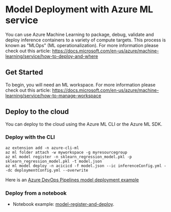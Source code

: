 # Model Deployment with Azure ML service
You can use Azure Machine Learning to package, debug, validate and deploy inference containers to a variety of compute targets. This process is known as "MLOps" (ML operationalization).
For more information please check out this article: https://docs.microsoft.com/en-us/azure/machine-learning/service/how-to-deploy-and-where

## Get Started
To begin, you will need an ML workspace.
For more information please check out this article: https://docs.microsoft.com/en-us/azure/machine-learning/service/how-to-manage-workspace

## Deploy to the cloud
You can deploy to the cloud using the Azure ML CLI or the Azure ML SDK.

### Deploy with the CLI
```
az extension add -n azure-cli-ml
az ml folder attach -w myworkspace -g myresourcegroup
az ml model register -n sklearn_regression_model.pkl -p sklearn_regression_model.pkl -t model.json
az ml model deploy -n acicicd -f model.json --ic inferenceConfig.yml --dc deploymentConfig.yml --overwrite
```

Here is an [Azure DevOps Pipelines model deployment example](./azure-pipelines-model-deploy.yml)

### Deploy from a notebook
- Notebook example: [model-register-and-deploy](./model-register-and-deploy.ipynb).
